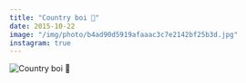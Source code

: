 ```yaml
---
title: "Country boi 🌿"
date: 2015-10-22
image: "/img/photo/b4ad90d5919afaaac3c7e2142bf25b3d.jpg"
instagram: true
---
```


![Country boi 🌿](/img/photo/b4ad90d5919afaaac3c7e2142bf25b3d.jpg)
